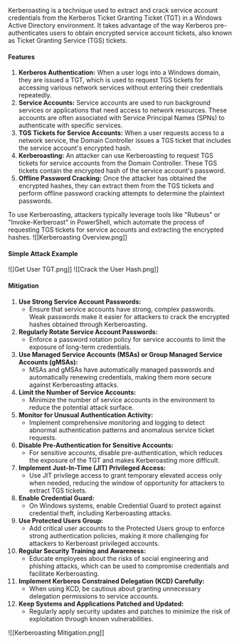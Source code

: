Kerberoasting is a technique used to extract and crack service account credentials from the Kerberos Ticket Granting Ticket (TGT) in a Windows Active Directory environment. It takes advantage of the way Kerberos pre-authenticates users to obtain encrypted service account tickets, also known as Ticket Granting Service (TGS) tickets.

#### Features
1. **Kerberos Authentication:** When a user logs into a Windows domain, they are issued a TGT, which is used to request TGS tickets for accessing various network services without entering their credentials repeatedly.
2. **Service Accounts:** Service accounts are used to run background services or applications that need access to network resources. These accounts are often associated with Service Principal Names (SPNs) to authenticate with specific services.
3. **TGS Tickets for Service Accounts:** When a user requests access to a network service, the Domain Controller issues a TGS ticket that includes the service account's encrypted hash.
4. **Kerberoasting:** An attacker can use Kerberoasting to request TGS tickets for service accounts from the Domain Controller. These TGS tickets contain the encrypted hash of the service account's password.
5. **Offline Password Cracking:** Once the attacker has obtained the encrypted hashes, they can extract them from the TGS tickets and perform offline password cracking attempts to determine the plaintext passwords.

To use Kerberoasting, attackers typically leverage tools like "Rubeus" or "Invoke-Kerberoast" in PowerShell, which automate the process of requesting TGS tickets for service accounts and extracting the encrypted hashes.
![[Kerberoasting Overview.png]]

#### Simple Attack Example
![[Get User TGT.png]]
![[Crack the User Hash.png]]

#### Mitigation
1. **Use Strong Service Account Passwords:**
    - Ensure that service accounts have strong, complex passwords. Weak passwords make it easier for attackers to crack the encrypted hashes obtained through Kerberoasting.
2. **Regularly Rotate Service Account Passwords:**
    - Enforce a password rotation policy for service accounts to limit the exposure of long-term credentials.
3. **Use Managed Service Accounts (MSAs) or Group Managed Service Accounts (gMSAs):**
    - MSAs and gMSAs have automatically managed passwords and automatically renewing credentials, making them more secure against Kerberoasting attacks.
4. **Limit the Number of Service Accounts:**
    - Minimize the number of service accounts in the environment to reduce the potential attack surface.
5. **Monitor for Unusual Authentication Activity:**
    - Implement comprehensive monitoring and logging to detect abnormal authentication patterns and anomalous service ticket requests.
6. **Disable Pre-Authentication for Sensitive Accounts:**
    - For sensitive accounts, disable pre-authentication, which reduces the exposure of the TGT and makes Kerberoasting more difficult.
7. **Implement Just-In-Time (JIT) Privileged Access:**
    - Use JIT privilege access to grant temporary elevated access only when needed, reducing the window of opportunity for attackers to extract TGS tickets.
8. **Enable Credential Guard:**
    - On Windows systems, enable Credential Guard to protect against credential theft, including Kerberoasting attacks.
9. **Use Protected Users Group:**
    - Add critical user accounts to the Protected Users group to enforce strong authentication policies, making it more challenging for attackers to Kerberoast privileged accounts.
10. **Regular Security Training and Awareness:**
	- Educate employees about the risks of social engineering and phishing attacks, which can be used to compromise credentials and facilitate Kerberoasting.
11. **Implement Kerberos Constrained Delegation (KCD) Carefully:**
	- When using KCD, be cautious about granting unnecessary delegation permissions to service accounts.
12. **Keep Systems and Applications Patched and Updated:**
	- Regularly apply security updates and patches to minimize the risk of exploitation through known vulnerabilities.

![[Kerberoasting Mitigation.png]]

